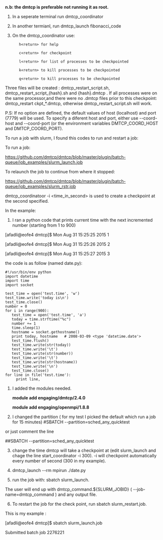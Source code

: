 
**n.b: the dmtcp is preferable not running it as root.**

1. In a seperate terminal run dmtcp_coordinator

2. In another termianl, run dmtcp_launch fibonacci_code

3. On the dmtcp_coordinator use:

          h<return> for help

          c<return> for checkpoint

          l<return> for list of processes to be checkpointed

          k<return> to kill processes to be checkpointed

          q<return> to kill processes to be checkpointed

Three files will be created : dmtcp_restart_script.sh, dmtcp_restart_script_{hash}.sh and {hash}.dmtcp .
If all processes were on the same processor,and there were no .dmtcp files prior to this checkpoint:
dmtcp_restart ckpt_*.dmtcp, otherwise dmtcp_restart_script.sh will work.

P.S: If no option are defined, the default values of host (localhost) and port (7779) will be used.
To specify a diferent host and port, either use --coord-host and --coord-port (or the environment variables DMTCP_COORD_HOST and DMTCP_COORD_PORT).
 
To run a job with slurm, I found this codes to run and restart a job:

To run a job:
 
https://github.com/dmtcp/dmtcp/blob/master/plugin/batch-queue/job_examples/slurm_launch.job

To relaunch the job to continue from where it stopped:

https://github.com/dmtcp/dmtcp/blob/master/plugin/batch-queue/job_examples/slurm_rstr.job

dmtcp_coordinatoor -i <time_in_second> is used to create a checkpoint at the second specified. 

In the example:

1. I ran a python code that prints current time with the next incremented number (starting from 1 to 900)

[afadli@eofe4 dmtcp]$ Mon Aug 31 15:25:25 2015 	1

[afadli@eofe4 dmtcp]$ Mon Aug 31 15:25:26 2015 	2

[afadli@eofe4 dmtcp]$ Mon Aug 31 15:25:27 2015 	3 

the code is as follow (named date.py):

    #!/usr/bin/env python
    import datetime
    import time
    import socket

    test_time = open('test.time', 'w')
    test_time.write('today is\n')
    test_time.close()
    number = 0
    for i in range(900):
       test_time = open('test.time', 'a')
       today = time.strftime("%c")
       number += 1
       time.sleep(1)
       hostname = socket.gethostname()
       print today, hostname   # 2008-03-09 <type 'datetime.date'>
       test_time.flush()
       test_time.write(str(today))
       test_time.write('\t')
       test_time.write(str(number))
       test_time.write('\t')
       test_time.write(str(hostname))
       test_time.write('\n')
       test_time.close()
    for line in file('test.time'):
         print line,

1. I added the modules needed.

    **module add engaging/dmtcp/2.4.0** 

    **module add engaging/openmpi/1.8.8**

2. I changed the partition ( for my test I picked the default which run a job for 15 minutes)
\#SBATCH --partition=sched_any_quicktest

 or just comment the line
 
 \##SBATCH --partition=sched_any_quicktest

3. change the time dmtcp will take a checkpoint at (edit slurm_launch and chage the line start_coordinator -i 300). -i will checkpoint automatically every number of second (300 in my example).

4. dmtcp_launch --rm mpirun ./date.py
  
5. run the job with: sbatch slurm_launch.

  The user will end up with dmtcp_command.${SLURM_JOBID} ( --job-name=dmtcp_command ) and any output file. 

6. To restart the job for the check point, run sbatch slurm_restart.job.

This is my example : 

[afadli@eofe4 dmtcp]$ sbatch slurm_launch.job
 
Submitted batch job 2276221



